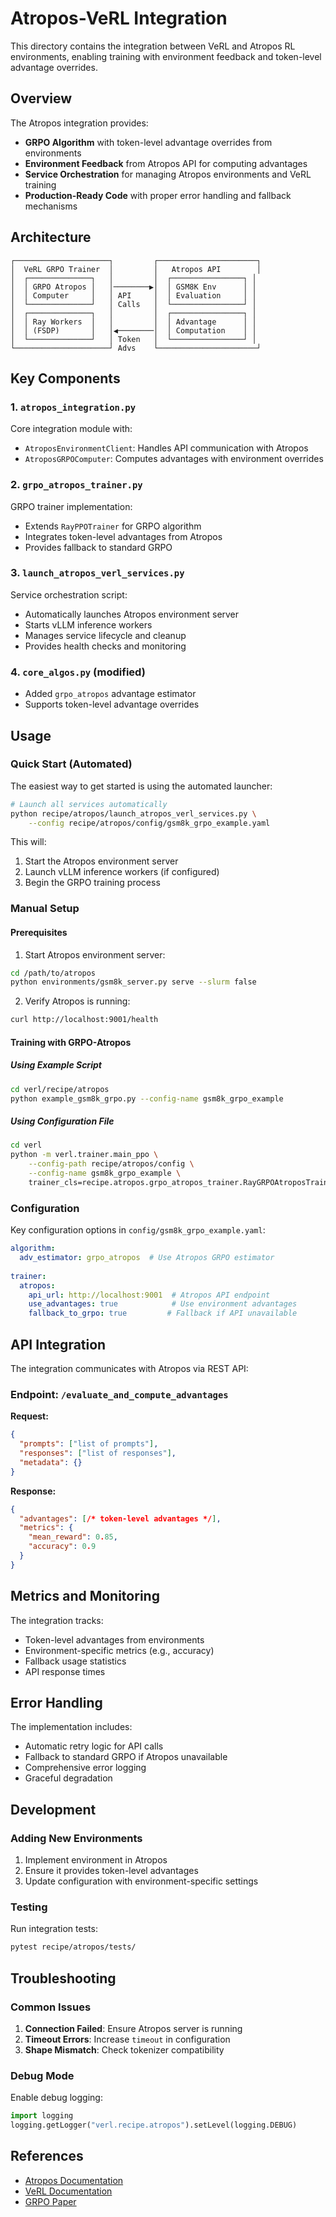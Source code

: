 # Atropos-VeRL Integration

This directory contains the integration between VeRL and Atropos RL environments, enabling training with environment feedback and token-level advantage overrides.

## Overview

The Atropos integration provides:

- **GRPO Algorithm** with token-level advantage overrides from environments
- **Environment Feedback** from Atropos API for computing advantages
- **Service Orchestration** for managing Atropos environments and VeRL training
- **Production-Ready Code** with proper error handling and fallback mechanisms

## Architecture

```
┌─────────────────────┐         ┌──────────────────────┐
│  VeRL GRPO Trainer  │         │   Atropos API        │
│  ┌──────────────┐   │         │  ┌────────────────┐ │
│  │ GRPO Atropos │   │────────▶│  │ GSM8K Env      │ │
│  │ Computer     │   │ API     │  │ Evaluation     │ │
│  └──────────────┘   │ Calls   │  └────────────────┘ │
│  ┌──────────────┐   │         │  ┌────────────────┐ │
│  │ Ray Workers  │   │         │  │ Advantage      │ │
│  │ (FSDP)       │   │◀────────│  │ Computation    │ │
│  └──────────────┘   │ Token   │  └────────────────┘ │
└─────────────────────┘ Advs    └──────────────────────┘
```

## Key Components

### 1. `atropos_integration.py`
Core integration module with:
- `AtroposEnvironmentClient`: Handles API communication with Atropos
- `AtroposGRPOComputer`: Computes advantages with environment overrides

### 2. `grpo_atropos_trainer.py`
GRPO trainer implementation:
- Extends `RayPPOTrainer` for GRPO algorithm
- Integrates token-level advantages from Atropos
- Provides fallback to standard GRPO

### 3. `launch_atropos_verl_services.py`
Service orchestration script:
- Automatically launches Atropos environment server
- Starts vLLM inference workers
- Manages service lifecycle and cleanup
- Provides health checks and monitoring

### 4. `core_algos.py` (modified)
- Added `grpo_atropos` advantage estimator
- Supports token-level advantage overrides

## Usage

### Quick Start (Automated)

The easiest way to get started is using the automated launcher:

```bash
# Launch all services automatically
python recipe/atropos/launch_atropos_verl_services.py \
    --config recipe/atropos/config/gsm8k_grpo_example.yaml
```

This will:
1. Start the Atropos environment server
2. Launch vLLM inference workers (if configured)
3. Begin the GRPO training process

### Manual Setup

#### Prerequisites

1. Start Atropos environment server:
```bash
cd /path/to/atropos
python environments/gsm8k_server.py serve --slurm false
```

2. Verify Atropos is running:
```bash
curl http://localhost:9001/health
```

#### Training with GRPO-Atropos

##### Using Example Script
```bash
cd verl/recipe/atropos
python example_gsm8k_grpo.py --config-name gsm8k_grpo_example
```

##### Using Configuration File
```bash
cd verl
python -m verl.trainer.main_ppo \
    --config-path recipe/atropos/config \
    --config-name gsm8k_grpo_example \
    trainer_cls=recipe.atropos.grpo_atropos_trainer.RayGRPOAtroposTrainer
```

### Configuration

Key configuration options in `config/gsm8k_grpo_example.yaml`:

```yaml
algorithm:
  adv_estimator: grpo_atropos  # Use Atropos GRPO estimator
  
trainer:
  atropos:
    api_url: http://localhost:9001  # Atropos API endpoint
    use_advantages: true            # Use environment advantages
    fallback_to_grpo: true         # Fallback if API unavailable
```

## API Integration

The integration communicates with Atropos via REST API:

### Endpoint: `/evaluate_and_compute_advantages`

**Request:**
```json
{
  "prompts": ["list of prompts"],
  "responses": ["list of responses"],
  "metadata": {}
}
```

**Response:**
```json
{
  "advantages": [/* token-level advantages */],
  "metrics": {
    "mean_reward": 0.85,
    "accuracy": 0.9
  }
}
```

## Metrics and Monitoring

The integration tracks:
- Token-level advantages from environments
- Environment-specific metrics (e.g., accuracy)
- Fallback usage statistics
- API response times

## Error Handling

The implementation includes:
- Automatic retry logic for API calls
- Fallback to standard GRPO if Atropos unavailable
- Comprehensive error logging
- Graceful degradation

## Development

### Adding New Environments

1. Implement environment in Atropos
2. Ensure it provides token-level advantages
3. Update configuration with environment-specific settings

### Testing

Run integration tests:
```bash
pytest recipe/atropos/tests/
```

## Troubleshooting

### Common Issues

1. **Connection Failed**: Ensure Atropos server is running
2. **Timeout Errors**: Increase `timeout` in configuration
3. **Shape Mismatch**: Check tokenizer compatibility

### Debug Mode

Enable debug logging:
```python
import logging
logging.getLogger("verl.recipe.atropos").setLevel(logging.DEBUG)
```

## References

- [Atropos Documentation](https://github.com/nousresearch/atropos)
- [VeRL Documentation](https://github.com/volcengine/verl)
- [GRPO Paper](https://arxiv.org/abs/2402.03300)